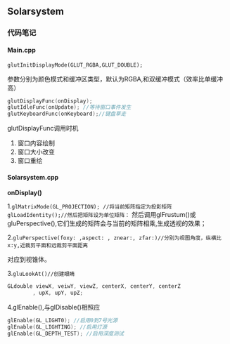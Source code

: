 ## Solarsystem

### 代码笔记

#### Main.cpp

`glutInitDisplayMode(GLUT_RGBA,GLUT_DOUBLE);`

参数分别为颜色模式和缓冲区类型，默认为RGBA,和双缓冲模式（效率比单缓冲高）

```c++
glutDisplayFunc(onDisplay);
glutIdleFunc(onUpdate); //等待窗口事件发生
glutKeyboardFunc(onKeyboard);//键盘草走
```

glutDisplayFunc调用时机

1. 窗口内容绘制
2. 窗口大小改变
3. 窗口重绘

#### Solarsystem.cpp

**onDisplay()**

1.`glMatrixMode(GL_PROJECTION); //将当前矩阵指定为投影矩阵`
`glLoadIdentity();//然后把矩阵设为单位矩阵：`
然后调用glFrustum()或gluPerspective(),它们生成的矩阵会与当前的矩阵相乘,生成透视的效果；



2.`gluPerspective(foxy: ,aspect: , znear:, zfar:)//分别为视图角度，纵横比x:y,近裁剪平面和远裁剪平面距离`

对应到视锥体。



3.`gluLookAt()//创建眼睛`

```C++
GLdouble viewX, veiwY, viewZ, centerX, centerY, centerZ
		, upX, upY, upZ;
```

4.glEnable(),与glDisable()相照应

```c++
glEnable(GL_LIGHT0); //启用0到7号光源
glEnable(GL_LIGHTING); //启用灯源
glEnable(GL_DEPTH_TEST); //启用深度测试
```

